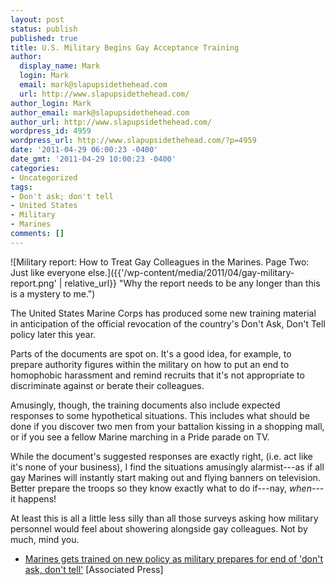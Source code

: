 ```yaml
---
layout: post
status: publish
published: true
title: U.S. Military Begins Gay Acceptance Training
author:
  display_name: Mark
  login: Mark
  email: mark@slapupsidethehead.com
  url: http://www.slapupsidethehead.com/
author_login: Mark
author_email: mark@slapupsidethehead.com
author_url: http://www.slapupsidethehead.com/
wordpress_id: 4959
wordpress_url: http://www.slapupsidethehead.com/?p=4959
date: '2011-04-29 06:00:23 -0400'
date_gmt: '2011-04-29 10:00:23 -0400'
categories:
- Uncategorized
tags:
- Don't ask; don't tell
- United States
- Military
- Marines
comments: []
---
```

![Military report: How to Treat Gay Colleagues in the Marines. Page Two: Just like everyone else.]({{'/wp-content/media/2011/04/gay-military-report.png' | relative_url}} "Why the report needs to be any longer than this is a mystery to me.")

The United States Marine Corps has produced some new training material in anticipation of the official revocation of the country's Don't Ask, Don't Tell policy later this year.

Parts of the documents are spot on. It's a good idea, for example, to prepare authority figures within the military on how to put an end to homophobic harassment and remind recruits that it's not appropriate to discriminate against or berate their colleagues.

Amusingly, though, the training documents also include expected responses to some hypothetical situations. This includes what should be done if you discover two men from your battalion kissing in a shopping mall, or if you see a fellow Marine marching in a Pride parade on TV.

While the document's suggested responses are exactly right, (i.e. act like it's none of your business), I find the situations amusingly alarmist---as if all gay Marines will instantly start making out and flying banners on television. Better prepare the troops so they know exactly what to do if---nay, _when_---it happens!

At least this is all a little less silly than all those surveys asking how military personnel would feel about showering alongside gay colleagues. Not by much, mind you.

- [Marines gets trained on new policy as military prepares for end of 'don't ask, don't tell'](http://www.google.com/hostednews/canadianpress/article/ALeqM5iwN-Y5ZxKaypZpTdpFPKRnQDYv6w?docId=6693170) [Associated Press]
